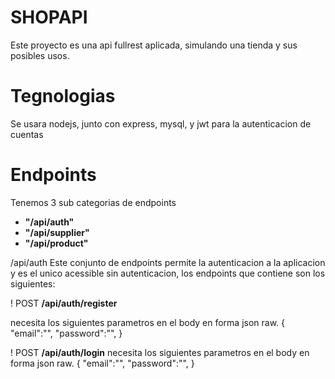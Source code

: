# SHOPAPI
Este proyecto es una api fullrest aplicada, simulando una tienda y sus posibles usos.

# Tegnologias
Se usara nodejs, junto con express, mysql, y jwt para la autenticacion de cuentas

#   Endpoints
Tenemos 3 sub categorias de endpoints 
+ **"/api/auth"**
+ **"/api/supplier"**
+ **"/api/product"**

/api/auth
Este conjunto de endpoints permite la autenticacion a la aplicacion y es el unico acessible sin autenticacion, los endpoints que contiene son los siguientes:

! POST
**/api/auth/register**

necesita los siguientes parametros en el body en forma json raw.
{
    "email":"<example>",
    "password":"<example>",
}

! POST
**/api/auth/login**
necesita los siguientes parametros en el body en forma json raw.
{
    "email":"<example>",
    "password":"<example>",
}